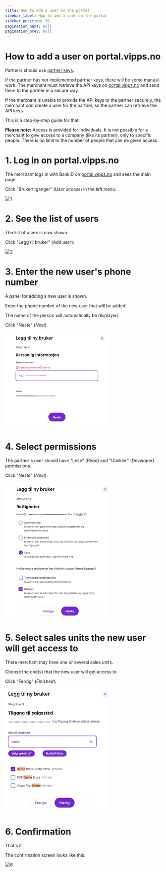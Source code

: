 ```yaml
---
title: How to add a user on the portal
sidebar_label: How to add a user on the portal
sidebar_position: 30
pagination_next: null
pagination_prev: null
---
```


# How to add a user on portal.vipps.no

Partners should use
[partner keys](https://developer.vippsmobilepay.com/docs/vipps-partner/partner-keys).

If the partner has not implemented partner keys, there will be some manual work:
The merchant must retrieve the API keys on
[portal.vipps.no](https://portal.vipps.no)
and send them to the partner in a secure way.

If the merchant is unable to provide the API keys to the partner securely, the merchant _can_ create a user for the partner, so the partner can
retrieve the API keys.

This is a step-by-step guide for that.

**Please note:** Access is provided for individuals.
It is not possible for a merchant to give access to a company (like its partner),
only to specific people.
There is no limit to the number of people that can be given access.

# 1. Log in on portal.vipps.no

The merchant logs in with BankID on
[portal.vipps.no](https://portal.vipps.no)
and sees the main page.

Click "Brukertilganger" (*User access*) in the left menu:

![1](images/portal-add-user-1.png)

# 2. See the list of users

The list of users is now shown.

Click "Legg til bruker" (*Add user*):

![2](images/portal-add-user-2.png)

# 3. Enter the new user's phone number

A panel for adding a new user is shown.

Enter the phone number of the new user that will be added.

The name of the person will automatically be displayed.

Click "Neste" (*Next*).

![3](images/portal-add-user-3.png)

# 4. Select permissions

The partner's user should have "Lese" (*Read*) and "Utvikler" (*Developer*) permissions.

Click "Neste" (*Next*).

![4](images/portal-add-user-4.png)

# 5. Select sales units the new user will get access to

There merchant may have one or several sales units.

Choose the one(s) that the new user will get access to.

Click "Ferdig" (*Finished*).

![5](images/portal-add-user-5.png)

# 6. Confirmation

That's it.

The confirmation screen looks like this:

![6](images/portal-add-user-6.png)
